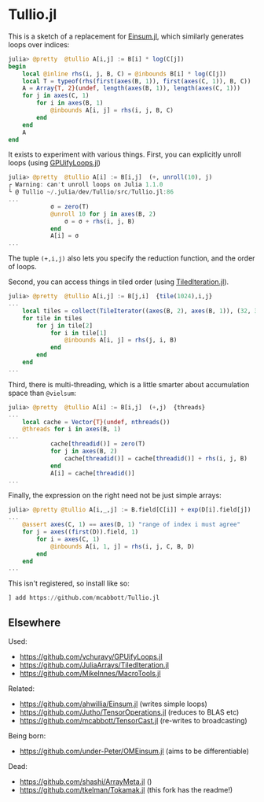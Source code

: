 # Tullio.jl

This is a sketch of a replacement for [Einsum.jl](https://github.com/ahwillia/Einsum.jl), 
which similarly generates loops over indices:

```julia
julia> @pretty  @tullio A[i,j] := B[i] * log(C[j]) 
begin
    local @inline rhs(i, j, B, C) = @inbounds B[i] * log(C[j])
    local T = typeof(rhs(first(axes(B, 1)), first(axes(C, 1)), B, C))
    A = Array{T, 2}(undef, length(axes(B, 1)), length(axes(C, 1)))
    for j in axes(C, 1)
        for i in axes(B, 1)
            @inbounds A[i, j] = rhs(i, j, B, C)
        end
    end
    A
end
```

It exists to experiment with various things. 
First, you can explicitly unroll loops (using [GPUifyLoops.jl](https://github.com/vchuravy/GPUifyLoops.jl))

```julia
julia> @pretty  @tullio A[i] := B[i,j]  (+, unroll(10), j)
┌ Warning: can't unroll loops on Julia 1.1.0
└ @ Tullio ~/.julia/dev/Tullio/src/Tullio.jl:86
...
            σ = zero(T)
            @unroll 10 for j in axes(B, 2)
                σ = σ + rhs(i, j, B)
            end
            A[i] = σ
...
```

The tuple `(+,i,j)` also lets you specify the reduction function,
and the order of loops. 

Second, you can access things in tiled order (using [TiledIteration.jl](https://github.com/JuliaArrays/TiledIteration.jl)). 

```julia
julia> @pretty  @tullio A[i,j] := B[j,i]  {tile(1024),i,j} 
...
    local tiles = collect(TileIterator((axes(B, 2), axes(B, 1)), (32, 32)))
    for tile in tiles
        for j in tile[2]
            for i in tile[1]
                @inbounds A[i, j] = rhs(j, i, B)
            end
        end
    end
...
```

Third, there is multi-threading, which is a little smarter about accumulation space 
than `@vielsum`:

```julia
julia> @pretty  @tullio A[i] := B[i,j]  (+,j)  {threads}
...
    local cache = Vector{T}(undef, nthreads())
    @threads for i in axes(B, 1)
...
            cache[threadid()] = zero(T)
            for j in axes(B, 2)
                cache[threadid()] = cache[threadid()] + rhs(i, j, B)
            end
            A[i] = cache[threadid()]
...
```

Finally, the expression on the right need not be just simple arrays:

```julia
julia> @pretty @tullio A[i,_,j] := B.field[C[i]] + exp(D[i].field[j])
...
    @assert axes(C, 1) == axes(D, 1) "range of index i must agree"
    for j = axes((first(D)).field, 1)
        for i = axes(C, 1)
            @inbounds A[i, 1, j] = rhs(i, j, C, B, D)
        end
    end
...
```

This isn't registered, so install like so:

```julia
] add https://github.com/mcabbott/Tullio.jl
```

## Elsewhere 

Used:
* https://github.com/vchuravy/GPUifyLoops.jl
* https://github.com/JuliaArrays/TiledIteration.jl
* https://github.com/MikeInnes/MacroTools.jl

Related:
* https://github.com/ahwillia/Einsum.jl (writes simple loops)
* https://github.com/Jutho/TensorOperations.jl (reduces to BLAS etc)
* https://github.com/mcabbott/TensorCast.jl (re-writes to broadcasting)

Being born:
* https://github.com/under-Peter/OMEinsum.jl (aims to be differentiable)

Dead:
* https://github.com/shashi/ArrayMeta.jl ()
* https://github.com/tkelman/Tokamak.jl (this fork has the readme!)
